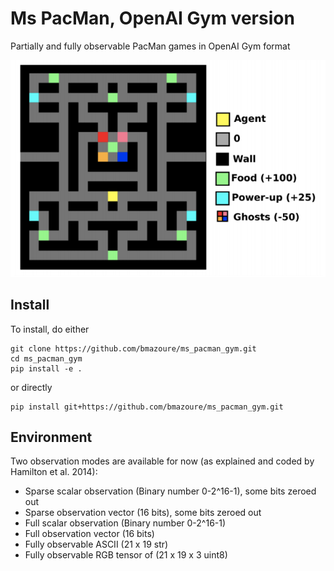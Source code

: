 # Ms PacMan, OpenAI Gym version
Partially and fully observable PacMan games in OpenAI Gym format

![](rgb_snapshot.png)

## Install

To install, do either

```
git clone https://github.com/bmazoure/ms_pacman_gym.git
cd ms_pacman_gym
pip install -e .
```

or directly
```
pip install git+https://github.com/bmazoure/ms_pacman_gym.git
```

## Environment

Two observation modes are available for now (as explained and coded by Hamilton et al. 2014):
* Sparse scalar observation (Binary number 0-2^16-1), some bits zeroed out
* Sparse observation vector (16 bits), some bits zeroed out
* Full scalar observation (Binary number 0-2^16-1)
* Full observation vector (16 bits)
* Fully observable ASCII (21 x 19 str)
* Fully observable RGB tensor of (21 x 19 x 3 uint8)
